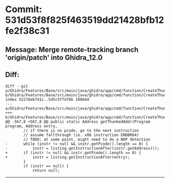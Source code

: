 # Commit: 531d53f8f825f463519dd21428bfb12fe2f38c31
## Message: Merge remote-tracking branch 'origin/patch' into Ghidra_12.0
## Diff:
```
diff --git a/Ghidra/Features/Base/src/main/java/ghidra/app/cmd/function/CreateThunkFunctionCmd.java b/Ghidra/Features/Base/src/main/java/ghidra/app/cmd/function/CreateThunkFunctionCmd.java
index 52278eb741c..5d5c5f7d76b 100644
--- a/Ghidra/Features/Base/src/main/java/ghidra/app/cmd/function/CreateThunkFunctionCmd.java
+++ b/Ghidra/Features/Base/src/main/java/ghidra/app/cmd/function/CreateThunkFunctionCmd.java
@@ -567,8 +567,8 @@ public static Address getThunkedAddr(Program program, Address entry,
 		// if there is no pcode, go to the next instruction
 		// assume fallthrough (ie. x86 instruction ENDBR64)
 		// TODO: at some point, might need to do a NOP detection
-		while (instr != null && instr.getPcode().length == 0) {
-			instr = listing.getInstructionAfter(instr.getAddress());
+		if (instr != null && instr.getPcode().length == 0) {
+			instr = listing.getInstructionAfter(entry);
 		}
 		if (instr == null) {
 			return null;
```
-----------------------------------
